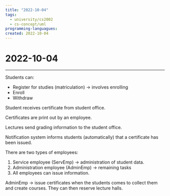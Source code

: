 ```yaml
---
title: "2022-10-04"
tags:
  - university/cs2002
  - cs-concept/uml
programming-languagues:
created: 2022-10-04
---
```

# 2022-10-04
---
Students can:

- Register for studies (matriculation) -> involves enrolling
- Enroll
- Withdraw

Student receives certificate from student office.

Certificates are print out by an employee.

Lectures send grading information to the student office.

Notification system informs students (automatically) that a certificate has been issued.

There are two types of employees:

1. Service employee (ServEmp) -> administration of student data.
2. Administration employee (AdminEmp) -> remaining tasks
3. All employees can issue information.

AdminEmp -> issue certificates when the students comes to collect them and create courses. They can then reserve lecture halls.